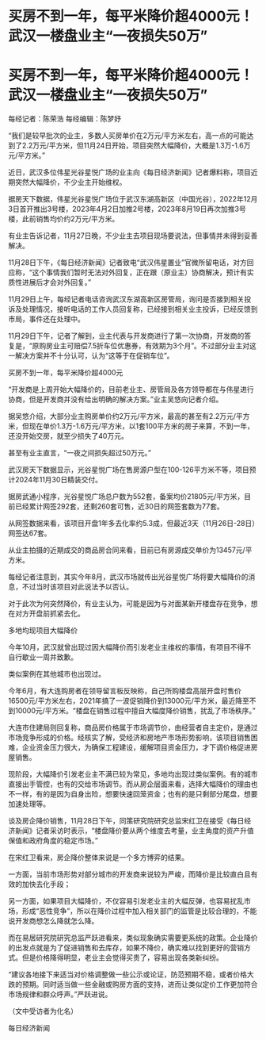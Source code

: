 # 买房不到一年，每平米降价超4000元！武汉一楼盘业主“一夜损失50万”

# 买房不到一年，每平米降价超4000元！武汉一楼盘业主“一夜损失50万”

每经记者：陈荣浩 每经编辑：陈梦妤

“我们是较早批次的业主，多数人买房单价在2万元/平方米左右，高一点的可能达到了2.2万元/平方米，但11月24日开始，项目突然大幅降价，大概是1.3万-1.6万元/平方米。”

近日，武汉多位伟星光谷星悦广场的业主向《每日经济新闻》记者爆料称，项目近期突然大幅降价，不少业主开始维权。

据房天下数据，伟星光谷星悦广场位于武汉东湖高新区（中国光谷），2022年12月3日首开推出3号楼，2023年4月2日加推2号楼，2023年8月19日再次加推3号楼，此前销售均价约2万元/平方米。

有业主告诉记者，11月27日晚，不少业主去项目现场要说法，但事情并未得到妥善解决。

11月28日下午，《每日经济新闻》记者致电“武汉伟星置业”官微所留电话，对方回应称，“这个事情我们暂时无法对外回复，正在跟（原业主）协商解决，预计有实质性进展后才会对外回复。”

11月29日上午，每经记者电话咨询武汉东湖高新区房管局，询问是否接到相关投诉及处理情况，接听电话的工作人员回复称，已经接到相关业主投诉，已经反馈到市局，事件还在处理中。

11月29日下午，记者了解到，业主代表与开发商进行了第一次协商，开发商的答复是，“原购房业主可赔偿7.5折车位优惠券，有效期为3个月”。不过部分业主对这一解决方案并不十分认可，认为“这等于在促销车位”。

买房不到一年，每平米降价超4000元

“开发商是上周开始大幅降价的，目前老业主、房管局及各方领导都在与伟星进行协商，但是开发商并没有给出明确的解决方案。”业主吴悠向记者介绍。

据吴悠介绍，大部分业主购房单价约2万元/平方米，最高的甚至有2.2万元/平方米，但现在单价1.3万-1.6万元/平方米，以1套100平方米的房子来算，不到一年，还没开始交房，就至少损失了40万元。

甚至有业主直言，“一夜之间损失超过50万元。”

武汉房天下数据显示，光谷星悦广场在售房源户型在100-126平方米不等，项目预计2024年11月30日精装交付。

据房武通小程序，光谷星悦广场总户数为552套，备案均价21805元/平方米，目前已经累计网签292套，还剩260套可售，近30日的网签套数为77套。

从网签数据来看，该项目开盘1年多去化率约5.3成，但最近3天（11月26日-28日）网签达67套。

从业主拍摄的近期成交的商品房合同来看，目前已有房源成交单价为13457元/平方米。

每经记者注意到，其实今年8月，武汉市场就传出光谷星悦广场将要大幅降价的消息，不过当时该项目对此说法予以否认。

对于此次为何突然降价，有业主认为，可能是因为与对面某新开楼盘存在竞争，想在对方开盘前抓紧去化。

多地均现项目大幅降价

今年10月，武汉就曾出现过因大幅降价而引发老业主维权的事情，有项目不得不自行歇业一周并致歉。

类似案例在其他城市也出现过。

今年6月，有大连购房者在领导留言板反映称，自己所购楼盘高层开盘时售价16500元/平方米左右，2021年搞了一波促销降价到13000元/平方米，最近降至不到10000元/平方米。“楼盘在销售过程中擅自大幅度降价销售，扰乱了市场秩序。”

大连市住建局则回复称，商品房价格属于市场调节价，由经营者自主定价，是通过市场竞争形成的价格。经核实了解，受经济和房地产市场形势影响，该项目销售困难，企业资金压力很大，为确保工程建设，缓解项目资金压力，才下调价格促进房屋销售。

现阶段，大幅降价引发老业主不满已较为常见，多地均出现过类似案例。有的城市直接出手管控，也有的交给市场调节。而从房企层面来看，选择大幅降价的理由也不一样，有的是因为自身出险，想要快速回笼资金；也有的是只剩部分尾盘，想要加速处理等。

谈及房企降价销售，11月28日下午，同策研究院研究总监宋红卫在接受《每日经济新闻》记者采访时表示，“楼盘降价要从两个维度去考量，业主角度的资产升值保值和政府角度的稳定市场。”

在宋红卫看来，房企降价整体来说是一个多方博弈的结果。

一方面，当前市场形势对部分城市的开发商来说较为严峻，而降价是比较直白且有效的加快去化手段；

另一方面，如果项目大幅降价，不仅容易引发老业主的大幅反弹，也容易扰乱市场，形成“恶性竞争”，所以在降价过程中加入相关部门的监管是比较合理的，不能说开发商想怎么降就怎么降。

而在易居研究院研究总监严跃进看来，类似现象确实需要更系统的政策。企业降价的出发点就是为了促进销售和去库存，如果不降价，确实难以找到更好的营销方式。但是价格降得明显，老业主会觉得买贵了，容易出现各类新纠纷。

“建议各地接下来适当对价格调整做一些公示或论证，防范预期不稳，或者价格大跌的预期。同时适当做一些金融或购房方面的支持，进而让类似定价工作更加符合市场规律和群众呼声。”严跃进说。

（文中受访者为化名）

每日经济新闻

